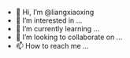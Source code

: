 - 👋 Hi, I’m @liangxiaoxing
- 👀 I’m interested in ...
- 🌱 I’m currently learning ...
- 💞️ I’m looking to collaborate on ...
- 📫 How to reach me ...

<!---
liangxiaoxing/liangxiaoxing is a ✨ special ✨ repository because its `README.md` (this file) appears on your GitHub profile.
You can click the Preview link to take a look at your changes.
--->
